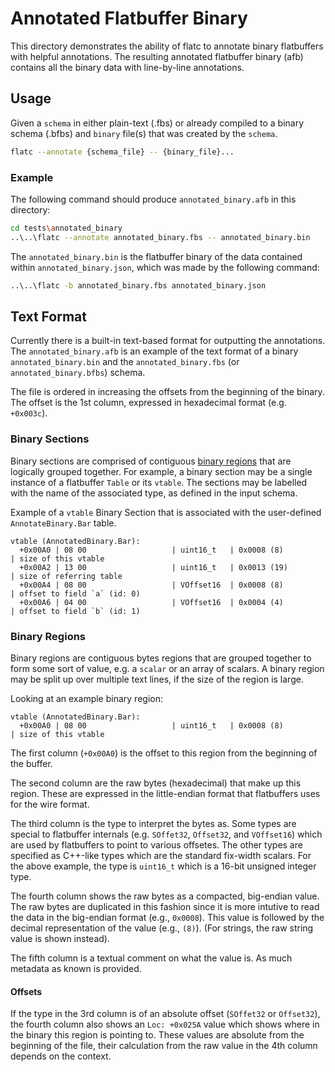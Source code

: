 # Annotated Flatbuffer Binary

This directory demonstrates the ability of flatc to annotate binary flatbuffers 
with helpful annotations. The resulting annotated flatbuffer binary (afb)
contains all the binary data with line-by-line annotations.

## Usage

Given a `schema` in either plain-text (.fbs) or already compiled to a binary
schema (.bfbs) and `binary` file(s) that was created by the `schema`.

```sh
flatc --annotate {schema_file} -- {binary_file}...
```

### Example

The following command should produce `annotated_binary.afb` in this directory:

```sh
cd tests\annotated_binary
..\..\flatc --annotate annotated_binary.fbs -- annotated_binary.bin
```

The `annotated_binary.bin` is the flatbuffer binary of the data contained within
 `annotated_binary.json`, which was made by the following command:

```sh
..\..\flatc -b annotated_binary.fbs annotated_binary.json
```

## Text Format

Currently there is a built-in text-based format for outputting the annotations.
The `annotated_binary.afb` is an example of the text format of a binary
`annotated_binary.bin` and the `annotated_binary.fbs` (or 
`annotated_binary.bfbs`) schema.

The file is ordered in increasing the offsets from the beginning of the binary.
The offset is the 1st column, expressed in hexadecimal format (e.g. `+0x003c`).

### Binary Sections

Binary sections are comprised of contiguous [binary regions](#binary-regions) 
that are logically grouped together. For example, a binary section may be a
single instance of a flatbuffer `Table` or its `vtable`. The sections may be 
labelled with the name of the associated type, as defined in the input schema.

Example of a `vtable` Binary Section that is associated with the user-defined
`AnnotateBinary.Bar` table.

```
vtable (AnnotatedBinary.Bar):
  +0x00A0 | 08 00                   | uint16_t   | 0x0008 (8)                         | size of this vtable
  +0x00A2 | 13 00                   | uint16_t   | 0x0013 (19)                        | size of referring table
  +0x00A4 | 08 00                   | VOffset16  | 0x0008 (8)                         | offset to field `a` (id: 0)
  +0x00A6 | 04 00                   | VOffset16  | 0x0004 (4)                         | offset to field `b` (id: 1)
```

### Binary Regions

Binary regions are contiguous bytes regions that are grouped together to form 
some sort of value, e.g. a `scalar` or an array of scalars. A binary region may
be split up over multiple text lines, if the size of the region is large.

Looking at an example binary region:

```
vtable (AnnotatedBinary.Bar):
  +0x00A0 | 08 00                   | uint16_t   | 0x0008 (8)                         | size of this vtable
```

The first column (`+0x00A0`) is the offset to this region from the beginning of
the buffer. 

The second column are the raw bytes (hexadecimal) that make up this
region. These are expressed in the little-endian format that flatbuffers uses 
for the wire format.

The third column is the type to interpret the bytes as. Some types are special
to flatbuffer internals (e.g. `SOffet32`, `Offset32`, and `VOffset16`) which are
used by flatbuffers to point to various offsetes. The other types are specified
as C++-like types which are the standard fix-width scalars. For the above
example, the type is `uint16_t` which is a 16-bit unsigned integer type.

The fourth column shows the raw bytes as a compacted, big-endian value. The raw
bytes are duplicated in this fashion since it is more intutive to read the data
in the big-endian format (e.g., `0x0008`). This value is followed by the decimal
representation of the value (e.g., `(8)`). (For strings, the raw string value
is shown instead). 

The fifth column is a textual comment on what the value is. As much metadata as
known is provided.

#### Offsets

If the type in the 3rd column is of an absolute offset (`SOffet32` or 
`Offset32`), the fourth column also shows an `Loc: +0x025A` value which shows 
where in the binary this region is pointing to. These values are absolute from
the beginning of the file, their calculation from the raw value in the 4th
column depends on the context.
